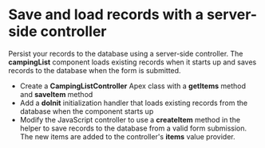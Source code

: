 # Save and load records with a server-side controller
Persist your records to the database using a server-side controller. The **campingList** component loads existing records when it starts up and saves records to the database when the form is submitted.
- Create a **CampingListController** Apex class with a **getItems** method and **saveItem** method
- Add a **doInit** initialization handler that loads existing records from the database when the component starts up
- Modify the JavaScript controller to use a **createItem** method in the helper to save records to the database from a valid form submission. The new items are added to the controller's **items** value provider.
